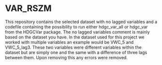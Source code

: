 # VAR_RSZM

This repository contains the selected dataset with no lagged variables and a codefile containing the possibility to run either hdgc_var_all or hdgc_var from the HDGCVar package.
The no lagged variables comment is mainly based on the dataset you have. In the dataset used for this project we worked with multiple variables an example would be VWC_5 and VWC_5_lag3.
These two variables were different variables within the dataset but are simply one and the same with a difference of three lags between them. Upon removing this any errors were removed.
